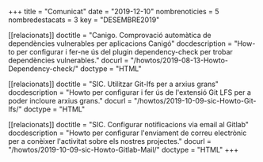 +++
title           = "Comunicat"
date	 	  	    = "2019-12-10"
nombrenoticies  = 5
nombredestacats = 3
key 		  	    = "DESEMBRE2019"

[[relacionats]]
doctitle          = "Canigo. Comprovació automàtica de dependències vulnerables per aplicacions Canigó"
docdescription    = "How-to per configurar i fer-ne ús del plugin dependency-check per trobar dependències vulnerables."
docurl            = "/howtos/2019-08-13-Howto-Dependency-check/"
doctype           = "HTML"

[[relacionats]]
doctitle          = "SIC. Utilitzar Git-lfs per a arxius grans"
docdescription    = "Howto per configurar i fer ús de l'extensió Git LFS per a poder incloure arxius grans."
docurl            = "/howtos/2019-10-09-sic-Howto-Git-lfs/"
doctype           = "HTML"

[[relacionats]]
doctitle          = "SIC. Configurar notificacions via email al Gitlab"
docdescription    = "Howto per configurar l'enviament de correu electrònic per a conèixer l'activitat sobre els nostres projectes."
docurl            = "/howtos/2019-10-09-sic-Howto-Gitlab-Mail/"
doctype           = "HTML"
+++
